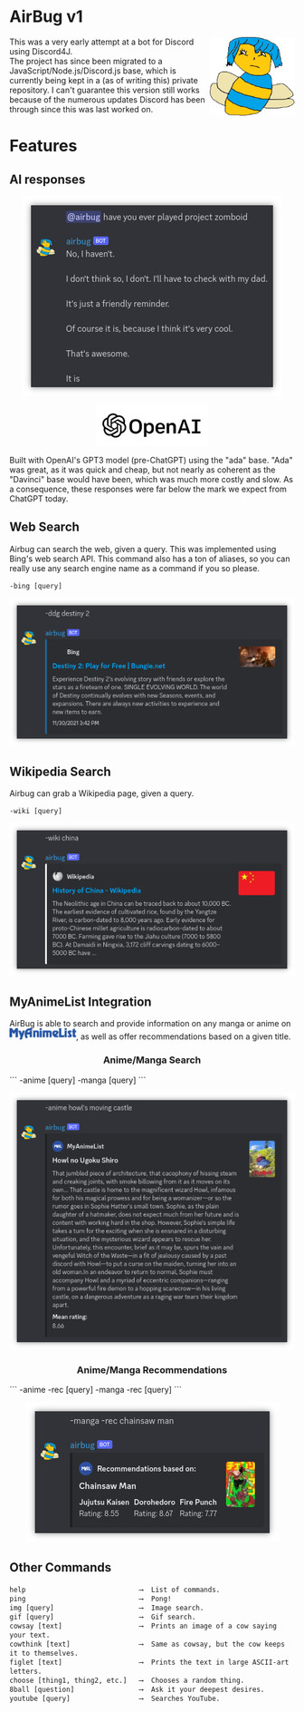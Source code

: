 # AirBug v1

<img src="source/images/airbugLogo.png" alt="Airbug Logo" align="right" width="150">

This was a very early attempt at a bot for Discord using Discord4J.\
The project has since been migrated to a JavaScript/Node.js/Discord.js base, which is currently being kept in a (as of 
writing this) private repository. I can't guarantee this version still
works because of the numerous updates Discord has been through since this was last worked on.

# Features

## AI responses
<p align="center">
    <img src="source/images/AI.png" alt="Airbug AI Responses">
</p>
<a href="https://openai.com/">
    <p align="center">
        <img src="source/images/openAIlogo.png" alt="OpenAI Logo" width="200">
    </p>
</a>
Built with OpenAI's GPT3 model (pre-ChatGPT) using the "ada" base. "Ada" was great, as it was quick and cheap, but not
nearly as coherent as the "Davinci" base would have been, which was much more costly and slow. As a consequence, these 
responses were far below the mark we expect from ChatGPT today.

## Web Search

Airbug can search the web, given a query. This was implemented using Bing's web search API. This command also has a ton 
of aliases, so you can really use any search engine name as a command if you so please.
```
-bing [query]
```
<p align="center">
    <img src="source/images/webSearch.png" alt="Web Search">
</p>

## Wikipedia Search

Airbug can grab a Wikipedia page, given a query.
```
-wiki [query]
```
<p align="center">
    <img src="source/images/wikiSearch.png" alt="Wiki Search">
</p>

## MyAnimeList Integration

AirBug is able to search and provide information on any manga or anime on 
<a href="https://myanimelist.net/"><img src="source/images/myAnimeListLogo.png" alt="MyAnimeList Logo" height="20px"></a>, as well as
offer recommendations based on a given title.

<h3 align="center">Anime/Manga Search</h3>
```
-anime [query]
-manga [query]
```
<p align="center">
    <img src="source/images/animeSearch.png" alt="Anime/Manga Search">
</p>

<h3 align="center">Anime/Manga Recommendations</h3>
```
-anime -rec [query]
-manga -rec [query]
```
<p align="center">
    <img src="source/images/mangarec.png" alt="Anime/Manga Recommendations">
</p>

## Other Commands

```
help                            ⟶  List of commands.
ping                            ⟶  Pong!
img [query]                     ⟶  Image search.
gif [query]                     ⟶  Gif search.
cowsay [text]                   ⟶  Prints an image of a cow saying your text.
cowthink [text]                 ⟶  Same as cowsay, but the cow keeps it to themselves.
figlet [text]                   ⟶  Prints the text in large ASCII-art letters.
choose [thing1, thing2, etc.]   ⟶  Chooses a random thing.
8ball [question]                ⟶  Ask it your deepest desires.
youtube [query]                 ⟶  Searches YouTube.
```